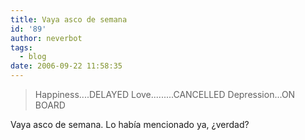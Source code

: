 ```yaml
---
title: Vaya asco de semana
id: '89'
author: neverbot
tags:
  - blog
date: 2006-09-22 11:58:35
---
```


> Happiness....DELAYED
> Love.........CANCELLED
> Depression...ON BOARD

Vaya asco de semana. Lo había mencionado ya, ¿verdad?